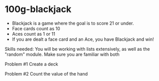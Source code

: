 # 100g-blackjack

* Blackjack is a game where the goal is to score 21 or under.
* Face cards count as 10
* Aces count as 1 or 11
* If you are dealt a face card and an Ace, you have Blackjack and win!

Skills needed:
You will be working with lists extensively, as well as the "random" module. Make sure you are familiar with both

Problem #1
Create a deck

Problem #2
Count the value of the hand

